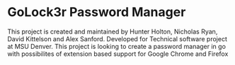 # GoLock3r Password Manager
This project is created and maintained by Hunter Holton, Nicholas Ryan, David Kittelson and Alex Sanford. Developed for Technical software project at MSU Denver. This project is looking to create a password manager in go with possibilites of extension based support for Google Chrome and Firefox
